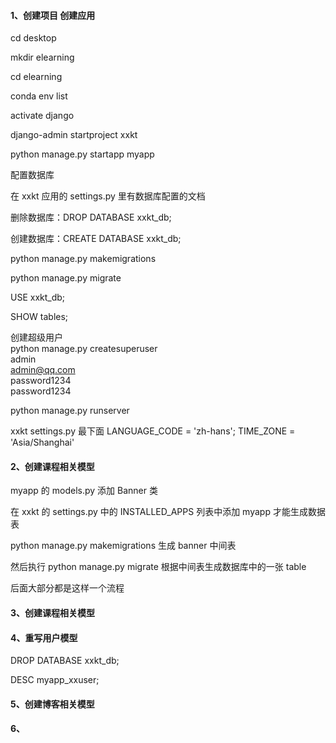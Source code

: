 #### 1、创建项目 创建应用  
cd desktop  

mkdir elearning  

cd elearning  

conda env list  

activate django  

django-admin startproject xxkt  

python manage.py startapp myapp  

配置数据库  

在 xxkt 应用的 settings.py 里有数据库配置的文档  

删除数据库：DROP DATABASE xxkt_db;  

创建数据库：CREATE DATABASE xxkt_db;  

python manage.py makemigrations  

python manage.py migrate  

USE xxkt_db;  

SHOW tables;  

创建超级用户  
python manage.py createsuperuser  
admin  
admin@qq.com  
password1234  
password1234  

python manage.py runserver  

xxkt settings.py 最下面 LANGUAGE_CODE = 'zh-hans'; TIME_ZONE = 'Asia/Shanghai'  


#### 2、创建课程相关模型  

myapp 的 models.py 添加 Banner 类  

在 xxkt 的 settings.py 中的 INSTALLED_APPS 列表中添加 myapp 才能生成数据表  

python manage.py makemigrations 生成 banner 中间表  

然后执行 python manage.py migrate 根据中间表生成数据库中的一张 table  

后面大部分都是这样一个流程  


#### 3、创建课程相关模型  



#### 4、重写用户模型  
DROP DATABASE xxkt_db;  

DESC myapp_xxuser;  


#### 5、创建博客相关模型  



#### 6、

